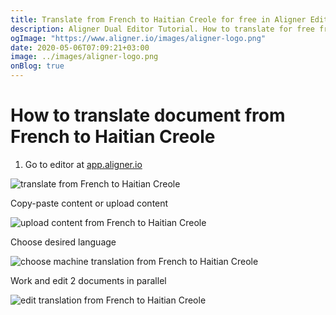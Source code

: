 ```yaml
---
title: Translate from French to Haitian Creole for free in Aligner Editor
description: Aligner Dual Editor Tutorial. How to translate for free from French to Haitian Creole. Aligner is multilingual document management platform. 
ogImage: "https://www.aligner.io/images/aligner-logo.png"
date: 2020-05-06T07:09:21+03:00
image: ../images/aligner-logo.png
onBlog: true
---
```


# How to translate document from French to Haitian Creole

1. Go to editor at [app.aligner.io](https://app.aligner.io "Aligner App web page")

![translate from French to Haitian Creole](../aligner-blank-editor.png "translate from French to Haitian Creole")

Copy-paste content or upload content

![upload content from French to Haitian Creole](../aligner-uploaded-document.png "upload content from French to Haitian Creole")

Choose desired language

![choose machine translation from French to Haitian Creole](../aligner-language-dropdown.png "choose machine translation from French to Haitian Creole")

Work and edit 2 documents in parallel

![edit translation from French to Haitian Creole](../aligner-double-sitded-editor.png "edit translation from French to Haitian Creole")


